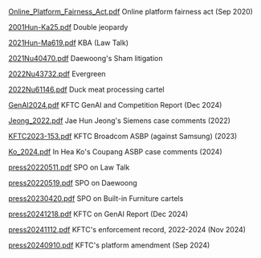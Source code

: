 [Online_Platform_Fairness_Act.pdf](./Online_Platform_Fairness_Act.pdf) Online platform fairness act (Sep 2020)

[2001Hun-Ka25.pdf](./2001Hun-Ka25.pdf) Double jeopardy

[2021Hun-Ma619.pdf](./2021Hun-Ma619.pdf) KBA (Law Talk)

[2021Nu40470.pdf](./2021Nu40470.pdf) Daewoong's Sham litigation

[2022Nu43732.pdf](./2022Nu43732.pdf) Evergreen

[2022Nu61146.pdf](./2022Nu61146.pdf) Duck meat processing cartel

[GenAI2024.pdf](./GenAI2024.pdf) KFTC GenAI and Competition Report (Dec 2024)

[Jeong_2022.pdf](./Jeong_2022.pdf) Jae Hun Jeong's Siemens case comments (2022)

[KFTC2023-153.pdf](./KFTC2023-153.pdf) KFTC Broadcom ASBP (against Samsung) (2023)

[Ko_2024.pdf](./Ko_2024.pdf) In Hea Ko's Coupang ASBP case comments (2024)

[press20220511.pdf](./press20220511.pdf) SPO on Law Talk

[press20220519.pdf](./press20220519.pdf) SPO on Daewoong

[press20230420.pdf](./press20230420.pdf) SPO on Built-in Furniture cartels

[press20241218.pdf](./press20241218.pdf) KFTC on GenAI Report (Dec 2024)

[press20241112.pdf](/press20241112.pdf) KFTC's enforcement record, 2022-2024 (Nov 2024)

[press20240910.pdf](/press20240910.pdf) KFTC's platform amendment (Sep 2024)

